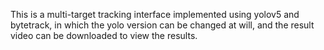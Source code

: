 This is a multi-target tracking interface implemented using yolov5 and bytetrack, in which the yolo version can be changed at will, and the result video can be downloaded to view the results.
